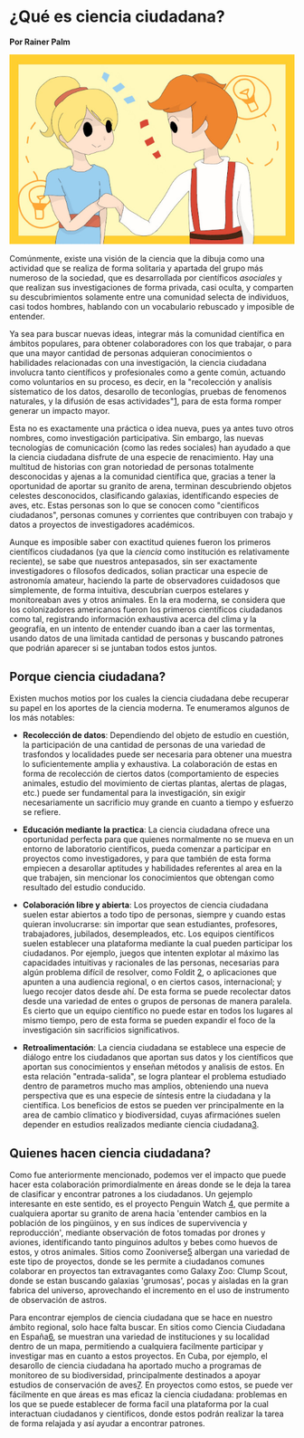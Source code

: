 # ¿Qué es ciencia ciudadana?

**Por Rainer Palm**

![header](header.jpg)

Comúnmente, existe una visión de la ciencia que la dibuja como una actividad que se realiza de forma solitaria y apartada del grupo más numeroso de la sociedad, que es desarrollada por científicos *asociales* y que realizan sus investigaciones de forma privada, casi oculta, y comparten su descubrimientos solamente entre una comunidad selecta de individuos, casi todos hombres, hablando con un vocabulario rebuscado y imposible de entender.

Ya sea para buscar nuevas ideas, integrar más la comunidad científica en ámbitos populares, para obtener colaboradores con los que trabajar, o para que una mayor cantidad de personas adquieran conocimientos o habilidades relacionadas con una investigación, la ciencia ciudadana involucra tanto científicos y profesionales como a gente común, actuando como voluntarios en su proceso, es decir, en la "recolección y analísis sístematico de los datos, desarollo de teconlogías, pruebas de fenomenos naturales, y la difusión de esas actividades"[1], para de esta forma romper generar un impacto mayor.

Esta no es exactamente una práctica o idea nueva, pues ya antes tuvo otros nombres, como investigación participativa. Sin embargo, las nuevas tecnologías de comunicación (como las redes sociales) han ayudado a que la ciencia ciudadana disfrute de una especie de renacimiento. Hay una multitud de historias con gran notoriedad de personas totalmente desconocidas y ajenas a la comunidad científica que, gracias a tener la oportunidad de aportar su granito de arena, terminan descubriendo objetos celestes desconocidos, clasificando galaxias, identíficando especies de aves, etc. Estas personas son lo que se conocen como "cientificos ciudadanos", personas comunes y corrientes que contribuyen con trabajo y datos a proyectos de investigadores académicos.

Aunque es imposible saber con exactitud quienes fueron los primeros científicos ciudadanos (ya que la *ciencia* como institución es relativamente reciente), se sabe que nuestros antepasados, sin ser exactamente investigadores o fílosofos dedicados, solian practicar una especie de astronomía amateur, haciendo la parte de observadores cuidadosos que simplemente, de forma intuitiva, descubrían cuerpos estelares y monitoreaban aves y otros animales. En la era moderna, se considera que los colonizadores americanos fueron los primeros científicos ciudadanos como tal, registrando información exhaustiva acerca del clima y la geografía, en un intento de entender cuando iban a caer las tormentas, usando datos de una limitada cantidad de personas y buscando patrones que podrián aparecer si se juntaban todos estos juntos.

## Porque ciencia ciudadana?

Existen muchos motios por los cuales la ciencia ciudadana debe recuperar su papel en los aportes de la ciencia moderna. Te enumeramos algunos de los más notables:

- **Recolección de datos**: Dependiendo del objeto de estudio en cuestión, la participación de una cantidad de personas de una variedad de trasfondos y localidades puede ser necesaria para obtener una muestra lo suficientemente amplia y exhaustiva. La colaboración de estas en forma de recolección de ciertos datos (comportamiento de especies animales, estudio del movimiento de ciertas plantas, alertas de plagas, etc.) puede ser fundamental para la investigación, sin exigir necesariamente un sacrificio muy grande en cuanto a tiempo y esfuerzo se refiere.

- **Educación mediante la practica**: La ciencia ciudadana ofrece una oportunidad perfecta para que quienes normalmente no se mueva en un entorno de laboratorio científicos,  pueda comenzar a participar en proyectos como investigadores, y para que también de esta forma empiecen a desarollar aptitudes y habilidades referentes al area en la que trabajen, sin mencionar los conocimientos que obtengan como resultado del estudio conducido.

- **Colaboración libre y abierta**: Los proyectos de ciencia ciudadana suelen estar abiertos a todo tipo de personas, siempre y cuando estas quieran involucrarse: sin importar que sean estudiantes, profesores, trabajadores, jubilados, desempleados, etc. Los equipos científicos suelen establecer una plataforma mediante la cual pueden participar los ciudadanos. Por ejemplo, juegos que intenten explotar al máximo las capacidades intuitivas y racionales de las personas, necesarias para algún problema difícil de resolver, como Foldit [2], o aplicaciones que apunten a una audiencia regional, o en ciertos casos, internacional; y luego recojer datos desde ahí. De esta forma se puede recolectar datos desde una variedad de entes o grupos de personas de manera paralela. Es cierto que un equipo científico no puede estar en todos los lugares al mismo tiempo, pero de esta forma se pueden expandir el foco de la investigación sin sacrificios significativos.

- **Retroalimentación**: La ciencia ciudadana se establece una especie de diálogo entre los ciudadanos que aportan sus datos y los científicos que aportan sus conocimientos y enseñan métodos y analisis de estos. En esta relación "entrada-salida", se logra plantear el problema estudiado dentro de parametros mucho mas amplios, obteniendo una nueva perspectiva que es una especie de síntesis entre la ciudadana y la científica. Los beneficios de estos se pueden ver principalmente en la area de cambio clímatico y biodiversidad, cuyas afirmaciónes suelen depender en estudios realizados mediante ciencia ciudadana[3].

## Quienes hacen ciencia ciudadana?

Como fue anteriormente mencionado, podemos ver el impacto que puede hacer esta colaboración primordialmente en áreas donde se le deja la tarea de clasificar y encontrar patrones a los ciudadanos. Un gejemplo interesante en este sentido, es el proyecto Penguin Watch [4], que permite a cualquiera aportar su granito de arena hacia 'entender cambios en la población de los pingüinos, y en sus índices de supervivencia y reproducción', mediante observación de fotos tomadas por drones y aviones, identíficando tanto pinguinos adultos y bebes como huevos de estos, y otros animales. Sitios como Zooniverse[5] albergan una variedad de este tipo de proyectos, donde se les permite a ciudadanos comunes colaborar en proyectos tan extravagantes como Galaxy Zoo: Clump Scout, donde se estan buscando galaxias 'grumosas', pocas y aisladas en la gran fabrica del universo, aprovechando el incremento en el uso de instrumento de observación de astros.

Para encontrar ejemplos de ciencia ciudadana que se hace en nuestro ámbito regional, solo hace falta buscar. En sitios como Ciencia Ciudadana en España[6], se muestran una variedad de instituciones y su localidad dentro de un mapa, permitiendo a cualquiera facilmente participar y investigar mas en cuanto a estos proyectos. En Cuba, por ejemplo, el desarollo de ciencia ciudadana ha aportado mucho a programas de monitoreo de su biodiversidad, principalmente destinados a apoyar estudios de conservación de aves[7]. En proyectos como estos, se puede ver fácilmente en que áreas es mas eficaz la ciencia ciudadana: problemas en los que se puede establecer de forma facil una plataforma por la cual interactuan ciudadanos y cientificos, donde estos podrán realizar la tarea de forma relajada y así ayudar a encontrar patrones.

[1]: http://www.openscientist.org/2011/09/finalizing-definition-of-citizen.html "Finalizing a Definition of 'Citizen Science' and 'Citizen Scientists'"
[2]: https://fold.it/ "Foldit"
[3]: https://journals.plos.org/plosone/article?id=10.1371/journal.pone.0106508 "The Invisible Prevalence of Citizen Science in Global Research: Migratory Birds and Climate Change"
[4]: https://www.zooniverse.org/projects/penguintom79/penguin-watch "Penguin Watch"
[5]: https://www.zooniverse.org/ "Zooniverse"
[6]: https://ciencia-ciudadana.es/ "Ciencia Ciudadana en España"
[7]: http://repositorio.geotech.cu/xmlui/handle/1234/1226 "Los Árboles, las Aves de la Ciudad y Yo: Proyecto de Ciencia Ciudadana del Museo Nacional de Historia Natural, de Cuba."
